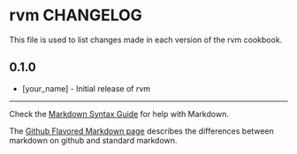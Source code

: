 # rvm CHANGELOG

This file is used to list changes made in each version of the rvm cookbook.

## 0.1.0
- [your_name] - Initial release of rvm

- - -
Check the [Markdown Syntax Guide](http://daringfireball.net/projects/markdown/syntax) for help with Markdown.

The [Github Flavored Markdown page](http://github.github.com/github-flavored-markdown/) describes the differences between markdown on github and standard markdown.
